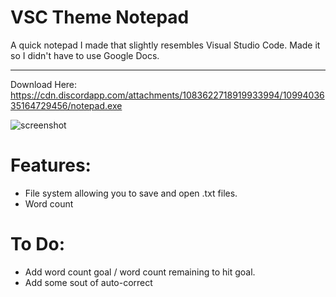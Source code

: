 # VSC Theme Notepad
A quick notepad I made that slightly resembles Visual Studio Code. Made it so I didn't have to use Google Docs.
***
Download Here: https://cdn.discordapp.com/attachments/1083622718919933994/1099403635164729456/notepad.exe

![screenshot](https://media.discordapp.net/attachments/1083622718919933994/1099405096414085281/image.png?width=725&height=553)

# Features:
- File system allowing you to save and open .txt files.
- Word count

# To Do:
- Add word count goal / word count remaining to hit goal.
- Add some sout of auto-correct
